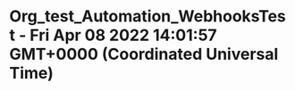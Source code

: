 # Org_test_Automation_WebhooksTest - Fri Apr 08 2022 14:01:57 GMT+0000 (Coordinated Universal Time)
